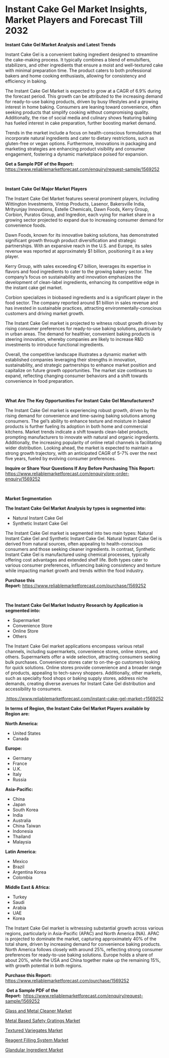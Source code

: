 <p><h1>Instant Cake Gel Market Insights, Market Players and Forecast Till 2032</h1></p><p><strong>Instant Cake Gel Market Analysis and Latest Trends</strong></p>
<p><p>Instant Cake Gel is a convenient baking ingredient designed to streamline the cake-making process. It typically combines a blend of emulsifiers, stabilizers, and other ingredients that ensure a moist and well-textured cake with minimal preparation time. The product caters to both professional bakers and home cooking enthusiasts, allowing for consistency and efficiency in baking.</p><p>The Instant Cake Gel Market is expected to grow at a CAGR of 6.9% during the forecast period. This growth can be attributed to the increasing demand for ready-to-use baking products, driven by busy lifestyles and a growing interest in home baking. Consumers are leaning toward convenience, often seeking products that simplify cooking without compromising quality. Additionally, the rise of social media and culinary shows featuring baking has fueled interest in cake preparation, further boosting market demand.</p><p>Trends in the market include a focus on health-conscious formulations that incorporate natural ingredients and cater to dietary restrictions, such as gluten-free or vegan options. Furthermore, innovations in packaging and marketing strategies are enhancing product visibility and consumer engagement, fostering a dynamic marketplace poised for expansion.</p></p>
<p><strong>Get a Sample PDF of the Report:&nbsp;</strong> <a href="https://www.reliablemarketforecast.com/enquiry/request-sample/1569252?utm_campaign=1167&utm_medium=2&utm_source=Github&utm_content=ia&utm_term=25032025&utm_id=instant-cake-gel">https://www.reliablemarketforecast.com/enquiry/request-sample/1569252</a></p>
<p>&nbsp;</p>
<p><strong>Instant Cake Gel Major Market Players</strong></p>
<p><p>The Instant Cake Gel Market features several prominent players, including Wittington Investments, Vintop Products, Lasenor, Bakersville India, Mrityunjay Innovations, Estelle Chemicals, Dawn Foods, Kerry Group, Corbion, Puratos Group, and Ingredion, each vying for market share in a growing sector projected to expand due to increasing consumer demand for convenience foods.</p><p>Dawn Foods, known for its innovative baking solutions, has demonstrated significant growth through product diversification and strategic partnerships. With an expansive reach in the U.S. and Europe, its sales revenue was reported at approximately $1 billion, positioning it as a key player.</p><p>Kerry Group, with sales exceeding €7 billion, leverages its expertise in flavors and food ingredients to cater to the growing bakery sector. The company’s focus on sustainability and innovation emphasizes the development of clean-label ingredients, enhancing its competitive edge in the instant cake gel market.</p><p>Corbion specializes in biobased ingredients and is a significant player in the food sector. The company reported around $1 billion in sales revenue and has invested in sustainable practices, attracting environmentally-conscious customers and driving market growth.</p><p>The Instant Cake Gel market is projected to witness robust growth driven by rising consumer preferences for ready-to-use baking solutions, particularly in urban areas. The demand for healthier, convenient baking products is steering innovation, whereby companies are likely to increase R&D investments to introduce functional ingredients.</p><p>Overall, the competitive landscape illustrates a dynamic market with established companies leveraging their strengths in innovation, sustainability, and strategic partnerships to enhance market position and capitalize on future growth opportunities. The market size continues to expand, reflecting changing consumer behaviors and a shift towards convenience in food preparation.</p></p>
<p>&nbsp;</p>
<p><strong>What Are The Key Opportunities For Instant Cake Gel Manufacturers?</strong></p>
<p><p>The Instant Cake Gel market is experiencing robust growth, driven by the rising demand for convenience and time-saving baking solutions among consumers. The gel’s ability to enhance texture and moisture in baked products is further fueling its adoption in both home and commercial kitchens. Market trends indicate a shift towards clean-label products, prompting manufacturers to innovate with natural and organic ingredients. Additionally, the increasing popularity of online retail channels is facilitating wider distribution. Looking ahead, the market is expected to maintain a strong growth trajectory, with an anticipated CAGR of 5-7% over the next five years, fueled by evolving consumer preferences.</p></p>
<p><strong>Inquire or Share Your Questions If Any Before Purchasing This Report:</strong> <a href="https://www.reliablemarketforecast.com/enquiry/pre-order-enquiry/1569252?utm_campaign=1167&utm_medium=2&utm_source=Github&utm_content=ia&utm_term=25032025&utm_id=instant-cake-gel">https://www.reliablemarketforecast.com/enquiry/pre-order-enquiry/1569252</a></p>
<p>&nbsp;</p>
<p><strong>Market Segmentation</strong></p>
<p><strong>The Instant Cake Gel Market Analysis by types is segmented into:</strong></p>
<p><ul><li>Natural Instant Cake Gel</li><li>Synthetic Instant Cake Gel</li></ul></p>
<p><p>The Instant Cake Gel market is segmented into two main types: Natural Instant Cake Gel and Synthetic Instant Cake Gel. Natural Instant Cake Gel is derived from natural sources, often appealing to health-conscious consumers and those seeking cleaner ingredients. In contrast, Synthetic Instant Cake Gel is manufactured using chemical processes, typically offering cost advantages and extended shelf life. Both types cater to various consumer preferences, influencing baking consistency and texture while impacting market growth and trends within the food industry.</p></p>
<p><strong>Purchase this Report:&nbsp;</strong><a href="https://www.reliablemarketforecast.com/purchase/1569252?utm_campaign=1167&utm_medium=2&utm_source=Github&utm_content=ia&utm_term=25032025&utm_id=instant-cake-gel">https://www.reliablemarketforecast.com/purchase/1569252</a></p>
<p>&nbsp;</p>
<p><strong>The Instant Cake Gel Market Industry Research by Application is segmented into:</strong></p>
<p><ul><li>Supermarket</li><li>Convenience Store</li><li>Online Store</li><li>Others</li></ul></p>
<p><p>The Instant Cake Gel market applications encompass various retail channels, including supermarkets, convenience stores, online stores, and others. Supermarkets offer a wide selection, attracting consumers seeking bulk purchases. Convenience stores cater to on-the-go customers looking for quick solutions. Online stores provide convenience and a broader range of products, appealing to tech-savvy shoppers. Additionally, other markets, such as specialty food shops or baking supply stores, address niche demands, creating diverse avenues for Instant Cake Gel distribution and accessibility to consumers.</p></p>
<p><a href="https://www.reliablemarketforecast.com/instant-cake-gel-market-r1569252?utm_campaign=1167&utm_medium=2&utm_source=Github&utm_content=ia&utm_term=25032025&utm_id=instant-cake-gel">&nbsp;https://www.reliablemarketforecast.com/instant-cake-gel-market-r1569252</a></p>
<p><strong>In terms of Region, the Instant Cake Gel Market Players available by Region are:</strong></p>
<p>
    <p> <strong> North America: </strong>
        <ul>
            <li>United States</li>
            <li>Canada</li>
        </ul>
        </p> 
    <p> <strong> Europe: </strong>
        <ul>
            <li>Germany</li>
            <li>France</li>
            <li>U.K.</li>
            <li>Italy</li>
            <li>Russia</li>
        </ul>
        </p> 
    <p> <strong> Asia-Pacific: </strong>
        <ul>
            <li>China</li>
            <li>Japan</li>
            <li>South Korea</li>
            <li>India</li>
            <li>Australia</li>
            <li>China Taiwan</li>
            <li>Indonesia</li>
            <li>Thailand</li>
            <li>Malaysia</li>
        </ul>
        </p> 
    <p> <strong> Latin America: </strong>
        <ul>
            <li>Mexico</li>
            <li>Brazil</li>
            <li>Argentina Korea</li>
            <li>Colombia</li>
        </ul>
        </p> 
    <p> <strong> Middle East & Africa: </strong>
        <ul>
            <li>Turkey</li>
            <li>Saudi</li>
            <li>Arabia</li>
            <li>UAE</li>
            <li>Korea</li>
        </ul>
    </p>
    </p>
<p><p>The Instant Cake Gel market is witnessing substantial growth across various regions, particularly in Asia-Pacific (APAC) and North America (NA). APAC is projected to dominate the market, capturing approximately 40% of the total share, driven by increasing demand for convenience baking products. North America follows closely with around 25%, reflecting strong consumer preferences for ready-to-use baking solutions. Europe holds a share of about 20%, while the USA and China together make up the remaining 15%, with growth potential in both regions.</p></p>
<p><strong>Purchase this Report: </strong><a href="https://www.reliablemarketforecast.com/purchase/1569252?utm_campaign=1167&utm_medium=2&utm_source=Github&utm_content=ia&utm_term=25032025&utm_id=instant-cake-gel">https://www.reliablemarketforecast.com/purchase/1569252</a></p>
<p>&nbsp;<strong>Get a Sample PDF of the Report:&nbsp;&nbsp;</strong><a href="https://www.reliablemarketforecast.com/enquiry/request-sample/1569252?utm_campaign=1167&utm_medium=2&utm_source=Github&utm_content=ia&utm_term=25032025&utm_id=instant-cake-gel">https://www.reliablemarketforecast.com/enquiry/request-sample/1569252</a></p>
<p><strong></strong></p>
<p><p><a href="https://github.com/mateyappiazo/Market-Research-Report-List-1/blob/main/glass-and-metal-cleaner-market.md?utm_campaign=1167&utm_medium=2&utm_source=Github&utm_content=ia&utm_term=25032025&utm_id=instant-cake-gel">Glass and Metal Cleaner Market</a></p><p><a href="https://github.com/nontoengolo/Market-Research-Report-List-1/blob/main/metal-based-safety-gratings-market.md?utm_campaign=1167&utm_medium=2&utm_source=Github&utm_content=ia&utm_term=25032025&utm_id=instant-cake-gel">Metal Based Safety Gratings Market</a></p><p><a href="https://github.com/signallaikun/Market-Research-Report-List-1/blob/main/textured-variegates-market.md?utm_campaign=1167&utm_medium=2&utm_source=Github&utm_content=ia&utm_term=25032025&utm_id=instant-cake-gel">Textured Variegates Market</a></p><p><a href="https://github.com/shefikagbons/Market-Research-Report-List-1/blob/main/reagent-filling-system-market.md?utm_campaign=1167&utm_medium=2&utm_source=Github&utm_content=ia&utm_term=25032025&utm_id=instant-cake-gel">Reagent Filling System Market</a></p><p><a href="https://github.com/gunbybeahmg1/Market-Research-Report-List-1/blob/main/glandular-ingredient-market.md?utm_campaign=1167&utm_medium=2&utm_source=Github&utm_content=ia&utm_term=25032025&utm_id=instant-cake-gel">Glandular Ingredient Market</a></p></p>